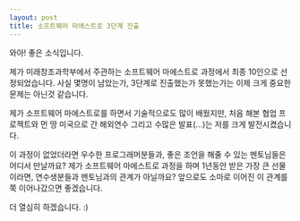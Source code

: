 ```yaml
---
layout: post
title: 소프트웨어 마에스트로 3단계 진출
---
```

와아! 좋은 소식입니다.

제가 미래창조과학부에서 주관하는 소프트웨어 마에스트로 과정에서 최종 10인으로 선정되었습니다.
사실 몇명이 남았는가, 3단계로 진출했는가 못했는가는 이제 크게 중요한 문제는 아닌것 같습니다.

제가 소프트웨어 마에스트로를 하면서 기술적으로도 많이 배웠지만,
처음 해본 협업 프로젝트와 먼 땅 미국으로 간 해외연수 그리고 수많은 발표(...)는 저를 크게 발전시켰습니다.

이 과정이 없었더라면 우수한 프로그래머분들과, 좋은 조언을 해줄 수 있는 멘토님들은 어디서 만날까요?
제가 소프트웨어 마에스트로 과정을 하며 1년동안 받은 가장 큰 선물이라면, 연수생분들과 멘토님과의 관계가 아닐까요?
앞으로도 소마로 이어진 이 관계를 쭉 이어나갔으면 좋겠습니다.

더 열심히 하겠습니다. :)
